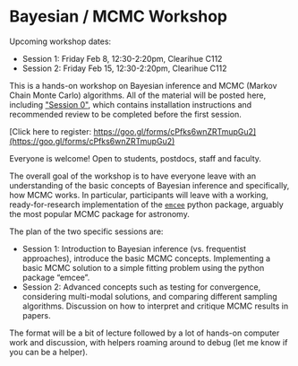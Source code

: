 # Bayesian / MCMC Workshop
Upcoming workshop dates:
- Session 1: Friday Feb 8, 12:30-2:20pm, Clearihue C112
- Session 2: Friday Feb 15, 12:30-2:20pm, Clearihue C112

This is a hands-on workshop on Bayesian inference and MCMC (Markov Chain Monte Carlo) algorithms. All of the material will be posted here, including ["Session 0"](./Session0), which contains installation instructions and recommended review to be completed before the first session.

[Click here to register: https://goo.gl/forms/cPfks6wnZRTmupGu2](https://goo.gl/forms/cPfks6wnZRTmupGu2)

Everyone is welcome! Open to students, postdocs, staff and faculty. 

The overall goal of the workshop is to have everyone leave with an understanding of the basic concepts of Bayesian inference and specifically, how MCMC works. In particular, participants will leave with a working, ready-for-research implementation of the [`emcee`](https://emcee.readthedocs.io/en/stable/) python package, arguably the most popular MCMC package for astronomy.

The plan of the two specific sessions are:
- Session 1:  Introduction to Bayesian inference (vs. frequentist approaches), introduce the basic MCMC concepts. Implementing a basic MCMC solution to a simple fitting problem using the python package “emcee”.
- Session 2: Advanced concepts such as testing for convergence, considering multi-modal solutions, and comparing different sampling algorithms. Discussion on how to interpret and critique MCMC results in papers.

The format will be a bit of lecture followed by a lot of hands-on computer work and discussion, with helpers roaming around to debug (let me know if you can be a helper). 

